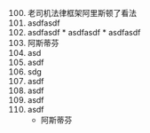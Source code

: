 
100. 老司机法律框架阿里斯顿了看法
101. asdfasdf
102. asdfasdf
    *  asdfasdf
    *  asdfasdf
4. 阿斯蒂芬
5. asd
6. asdf
7. sdg
8. asdf
9. asdf
10. asdf
11. asdf
    *  阿斯蒂芬
